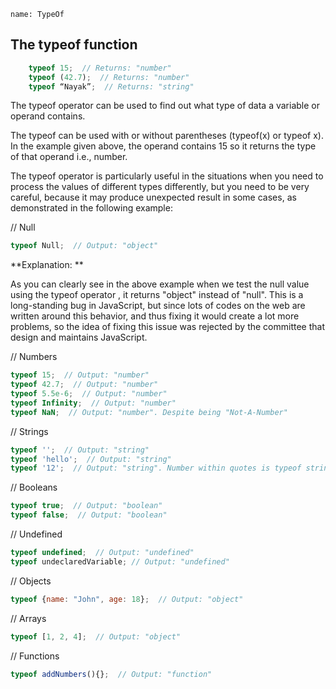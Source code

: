 ```ngMeta
name: TypeOf
```

## The typeof function

```javascript
    typeof 15;  // Returns: "number"
    typeof (42.7);  // Returns: "number"
    typeof “Nayak”;  // Returns: "string"
```

The typeof operator can be used to find out what type of data a variable or operand contains. 

The typeof can be used with or without parentheses (typeof(x) or typeof x). 
In the example given above, the operand contains 15 so it returns the type of that operand i.e., number.

The typeof operator is particularly useful in the situations when you need to process the values of different types differently, but you need to be very careful, because it may produce unexpected result in some cases, as demonstrated in the following example:

// Null
```javascript
typeof Null;  // Output: "object"
```

**Explanation:   **

As you can clearly see in the above example when we test the null value using the typeof operator , it returns "object" instead of "null".
This is a long-standing bug in JavaScript, but since lots of codes on the web are written around this behavior, and thus fixing it would create a lot more problems, so the idea of fixing this issue was rejected by the committee that design and maintains JavaScript.

// Numbers
```javascript
typeof 15;  // Output: "number"
typeof 42.7;  // Output: "number"
typeof 5.5e-6;  // Output: "number"
typeof Infinity;  // Output: "number"
typeof NaN;  // Output: "number". Despite being "Not-A-Number"
```
// Strings
```javascript
typeof '';  // Output: "string"
typeof 'hello';  // Output: "string"
typeof '12';  // Output: "string". Number within quotes is typeof string
```
// Booleans
```javascript
typeof true;  // Output: "boolean"
typeof false;  // Output: "boolean"
```
// Undefined
```javascript
typeof undefined;  // Output: "undefined"
typeof undeclaredVariable; // Output: "undefined"
```
// Objects
```javascript
typeof {name: "John", age: 18};  // Output: "object"
```
// Arrays
```javascript
typeof [1, 2, 4];  // Output: "object"
```
// Functions
```javascript
typeof addNumbers(){};  // Output: "function"
```